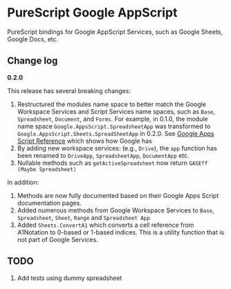 # PureScript Google AppScript

PureScript bindings for Google AppScript Services, such as Google Sheets, Google Docs, etc.

## Change log
**0.2.0**

This release has several breaking changes:
1. Restructured the modules name space to better match the Google Workspace Services and Script Services name spaces, such as `Base`, `Spreadsheet`, `Document`, and `Forms`.  For example, in 0.1.0, the module name space `Google.AppsScript.SpreadsheetApp` was transformed to `Google.AppsScript.Sheets.SpreadSheetApp` in 0.2.0. See [Google Apps Script Reference](https://developers.google.com/apps-script/reference) which shows how Google has 
2. By adding new workspace services: (e.g., `Drive`), the `app` function has been renamed to `DriveApp`, `SpreadsheetApp`, `DocumentApp` etc.
3. Nullable methods such as `getActiveSpreadsheet` now return `GASEff (Maybe Spreadsheet)`

In addition:
1. Methods are now fully documented based on their Google Apps Script documentation pages.
2. Added numerous methods from Google Workspace Services to `Base`, `Spreadsheet`, `Sheet`, `Range` and `Spreadsheet App`
3. Added `Sheets.ConvertA1` which converts a cell reference from A1Notation to 0-based or 1-based indices. This is a utility function that is not part of Google Services.

## TODO
1. Add tests using dummy spreadsheet
